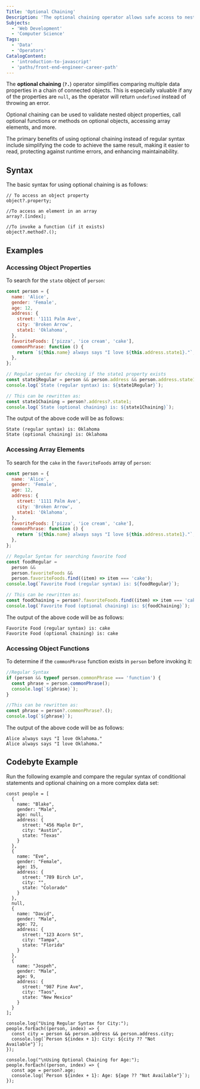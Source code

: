 ```yaml
---
Title: 'Optional Chaining'
Description: 'The optional chaining operator allows safe access to nested object properties or methods without having to explicitly check if intermediate properties exist.'
Subjects:
  - 'Web Development'
  - 'Computer Science'
Tags:
  - 'Data'
  - 'Operators'
CatalogContent:
  - 'introduction-to-javascript'
  - 'paths/front-end-engineer-career-path'
---
```


The **optional chaining** (**`?.`**) operator simplifies comparing multiple data properties in a chain of connected objects. This is especially valuable if any of the properties are `null`, as the operator will return `undefined` instead of throwing an error.

Optional chaining can be used to validate nested object properties, call optional functions or methods on optional objects, accessing array elements, and more.

The primary benefits of using optional chaining instead of regular syntax include simplifying the code to achieve the same result, making it easier to read, protecting against runtime errors, and enhancing maintainability.

## Syntax

The basic syntax for using optional chaining is as follows:

```pseudo
// To access an object property
object?.property;

//To access an element in an array
array?.[index];

//To invoke a function (if it exists)
object?.method?.();
```

## Examples

### Accessing Object Properties

To search for the `state` object of `person`:

```js
const person = {
  name: 'Alice',
  gender: 'Female',
  age: 12,
  address: {
    street: '1111 Palm Ave',
    city: 'Broken Arrow',
    state1: 'Oklahoma',
  },
  favoriteFoods: ['pizza', 'ice cream', 'cake'],
  commonPhrase: function () {
    return `${this.name} always says "I love ${this.address.state1}."`;
  },
};

// Regular syntax for checking if the state1 property exists
const state1Regular = person && person.address && person.address.state1;
console.log(`State (regular syntax) is: ${state1Regular}`);

// This can be rewritten as:
const state1Chaining = person?.address?.state1;
console.log(`State (optional chaining) is: ${state1Chaining}`);
```

The output of the above code will be as follows:

```shell
State (regular syntax) is: Oklahoma
State (optional chaining) is: Oklahoma
```

### Accessing Array Elements

To search for the `cake` in the `favoriteFoods` array of `person`:

```js
const person = {
  name: 'Alice',
  gender: 'Female',
  age: 12,
  address: {
    street: '1111 Palm Ave',
    city: 'Broken Arrow',
    state1: 'Oklahoma',
  },
  favoriteFoods: ['pizza', 'ice cream', 'cake'],
  commonPhrase: function () {
    return `${this.name} always says "I love ${this.address.state1}."`;
  },
};

// Regular Syntax for searching favorite food
const foodRegular =
  person &&
  person.favoriteFoods &&
  person.favoriteFoods.find((item) => item === 'cake');
console.log(`Favorite Food (regular syntax) is: ${foodRegular}`);

// This can be rewritten as:
const foodChaining = person?.favoriteFoods.find((item) => item === 'cake');
console.log(`Favorite Food (optional chaining) is: ${foodChaining}`);
```

The output of the above code will be as follows:

```shell
Favorite Food (regular syntax) is: cake
Favorite Food (optional chaining) is: cake
```

### Accessing Object Functions

To determine if the `commonPhrase` function exists in `person` before invoking it:

```js
//Regular Syntax
if (person && typeof person.commonPhrase === 'function') {
  const phrase = person.commonPhrase();
  console.log(`${phrase}`);
}

//This can be rewritten as:
const phrase = person?.commonPhrase?.();
console.log(`${phrase}`);
```

The output of the above code will be as follows:

```shell
Alice always says "I love Oklahoma."
Alice always says "I love Oklahoma."
```

## Codebyte Example

Run the following example and compare the regular syntax of conditional statements and optional chaining on a more complex data set:

```codebyte/javascript
const people = [
  {
    name: "Blake",
    gender: "Male",
    age: null,
    address: {
      street: "456 Maple Dr",
      city: "Austin",
      state: "Texas"
    }
  },
  {
    name: "Eve",
    gender: "Female",
    age: 15,
    address: {
      street: "789 Birch Ln",
      city: "",
      state: "Colorado"
    }
  },
  null,
  {
    name: "David",
    gender: "Male",
    age: 72,
    address: {
      street: "123 Acorn St",
      city: "Tampa",
      state: "Florida"
    }
  },
  {
    name: "Jospeh",
    gender: "Male",
    age: 9,
    address: {
      street: "987 Pine Ave",
      city: "Taos",
      state: "New Mexico"
    }
  }
];

console.log("Using Regular Syntax for City:");
people.forEach((person, index) => {
  const city = person && person.address && person.address.city;
  console.log(`Person ${index + 1}: City: ${city ?? "Not Available"}`);
});

console.log("\nUsing Optional Chaining for Age:");
people.forEach((person, index) => {
  const age = person?.age;
  console.log(`Person ${index + 1}: Age: ${age ?? "Not Available"}`);
});
```
